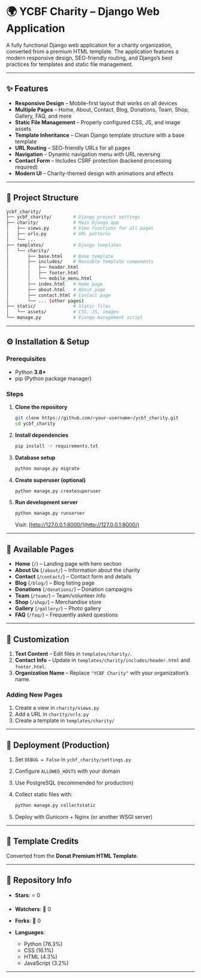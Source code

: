 
# 🌍 YCBF Charity – Django Web Application

A fully functional Django web application for a charity organization, converted from a premium HTML template. The application features a modern responsive design, SEO-friendly routing, and Django’s best practices for templates and static file management.

---

## ✨ Features

* **Responsive Design** – Mobile-first layout that works on all devices
* **Multiple Pages** – Home, About, Contact, Blog, Donations, Team, Shop, Gallery, FAQ, and more
* **Static File Management** – Properly configured CSS, JS, and image assets
* **Template Inheritance** – Clean Django template structure with a base template
* **URL Routing** – SEO-friendly URLs for all pages
* **Navigation** – Dynamic navigation menu with URL reversing
* **Contact Form** – Includes CSRF protection (backend processing required)
* **Modern UI** – Charity-themed design with animations and effects

---

## 📂 Project Structure

```bash
ycbf_charity/
├── ycbf_charity/        # Django project settings
├── charity/             # Main Django app
│   ├── views.py         # View functions for all pages
│   ├── urls.py          # URL patterns
│   └── ...
├── templates/           # Django templates
│   └── charity/
│       ├── base.html    # Base template
│       ├── includes/    # Reusable template components
│       │   ├── header.html
│       │   ├── footer.html
│       │   └── mobile_menu.html
│       ├── index.html   # Home page
│       ├── about.html   # About page
│       ├── contact.html # Contact page
│       └── ... (other pages)
├── static/              # Static files
│   └── assets/          # CSS, JS, images
└── manage.py            # Django management script
```

---

## ⚙️ Installation & Setup

### Prerequisites

* Python **3.8+**
* pip (Python package manager)

### Steps

1. **Clone the repository**

   ```bash
   git clone https://github.com/<your-username>/ycbf_charity.git
   cd ycbf_charity
   ```

2. **Install dependencies**

   ```bash
   pip install -r requirements.txt
   ```

3. **Database setup**

   ```bash
   python manage.py migrate
   ```

4. **Create superuser (optional)**

   ```bash
   python manage.py createsuperuser
   ```

5. **Run development server**

   ```bash
   python manage.py runserver
   ```

   Visit: [http://127.0.0.1:8000/](http://127.0.0.1:8000/)

---

## 📑 Available Pages

* **Home** (`/`) – Landing page with hero section
* **About Us** (`/about/`) – Information about the charity
* **Contact** (`/contact/`) – Contact form and details
* **Blog** (`/blog/`) – Blog listing page
* **Donations** (`/donations/`) – Donation campaigns
* **Team** (`/team/`) – Team/volunteer info
* **Shop** (`/shop/`) – Merchandise store
* **Gallery** (`/gallery/`) – Photo gallery
* **FAQ** (`/faq/`) – Frequently asked questions

---

## 🎨 Customization

1. **Text Content** – Edit files in `templates/charity/`.
2. **Contact Info** – Update in `templates/charity/includes/header.html` and `footer.html`.
3. **Organization Name** – Replace `"YCBF Charity"` with your organization’s name.

### Adding New Pages

1. Create a view in `charity/views.py`
2. Add a URL in `charity/urls.py`
3. Create a template in `templates/charity/`

---

## 🚀 Deployment (Production)

1. Set `DEBUG = False` in `ycbf_charity/settings.py`
2. Configure `ALLOWED_HOSTS` with your domain
3. Use PostgreSQL (recommended for production)
4. Collect static files with:

   ```bash
   python manage.py collectstatic
   ```
5. Deploy with Gunicorn + Nginx (or another WSGI server)

---

## 🎨 Template Credits

Converted from the **Donat Premium HTML Template**.

---

## 📌 Repository Info

* **Stars**: ⭐ 0
* **Watchers**: 👀 0
* **Forks**: 🍴 0
* **Languages**:

  * Python (76.3%)
  * CSS (16.1%)
  * HTML (4.3%)
  * JavaScript (3.2%)

---

